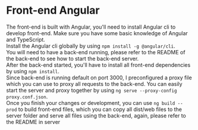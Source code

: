 # Front-end Angular

The front-end is built with Angular, you'll need to install Angular cli to develop front-end. Make sure you have some basic knowledge of Angular and TypeScript. <br>
Install the Angular cli globally by using `npm install -g @angular/cli`.<br>
You will need to have a back-end running, please refer to the README of the back-end to see how to start the back-end server.<br>
After the back-end started, you'll have to install all front-end dependencies by using `npm install`.<br>
Since back-end is running default on port 3000, I preconfigured a proxy file which you can use to proxy all requests to the back-end. You can easily start the server and proxy together by using `ng serve --proxy-config proxy.conf.json`.<br>
Once you finish your changes or development, you can use `ng build --prod` to build front-end files, which you can copy all dist/web files to the server folder and serve all files using the back-end, again, please refer to the README in server<br>
